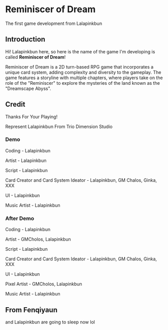 # Reminiscer of Dream
The first game development from Lalapinkbun

## Introduction
Hi! Lalapinkbun here, so here is the name of the game I'm developing is called **Reminiscer of Dream**!

Reminiscer of Dream is a 2D turn-based RPG game that incorporates a unique card system, adding complexity and diversity to the gameplay. The game features a storyline with multiple chapters, where players take on the role of the "Reminiscer" to explore the mysteries of the land known as the "Dreamscape Abyss".

## Credit
Thanks For Your Playing!

Represent
Lalapinkbun From Trio Dimension Studio

### Demo
Coding - Lalapinkbun

Artist - Lalapinkbun

Script - Lalapinkbun

Card Creator and Card System Ideator - Lalapinkbun, GM Chalos, Ginka, XXX

UI - Lalapinkbun

Music Artist - Lalapinkbun

### After Demo
Coding - Lalapinkbun

Artist - GMCholos, Lalapinkbun

Script - Lalapinkbun

Card Creator and Card System Ideator - Lalapinkbun, GM Chalos, Ginka, XXX

UI - Lalapinkbun

Pixel Artist - GMCholos, Lalapinkbun

Music Artist - Lalapinkbun

## From Fenqiyaun
and Lalapinkbun are going to sleep now lol
